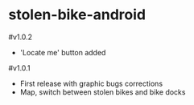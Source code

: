 # stolen-bike-android

#v1.0.2
- 'Locate me' button added

#v1.0.1
- First release with graphic bugs corrections
- Map, switch between stolen bikes and bike docks

